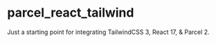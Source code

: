 # parcel_react_tailwind

Just a starting point for integrating TailwindCSS 3, React 17, & Parcel 2.
